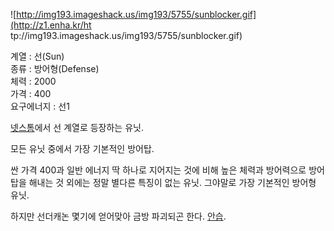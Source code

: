 ![http://img193.imageshack.us/img193/5755/sunblocker.gif](http://z1.enha.kr/ht
tp://img193.imageshack.us/img193/5755/sunblocker.gif)

계열 : 선(Sun)  
종류 : 방어형(Defense)  
체력 : 2000  
가격 : 400  
요구에너지 : 선1

[넷스톰](%EB%84%B7%EC%8A%A4%ED%86%B0.md)에서 선 계열로 등장하는 유닛.

모든 유닛 중에서 가장 기본적인 방어탑.  

싼 가격 400과 일반 에너지 딱 하나로 지어지는 것에 비해 높은 체력과 방어력으로 방어탑을 해내는 것 외에는 정말 별다른 특징이 없는
유닛. 그야말로 가장 기본적인 방어형 유닛.  

하지만 선더캐논 몇기에 얻어맞아 금방 파괴되곤 한다. [안습](%EC%95%88%EC%8A%B5.md).

